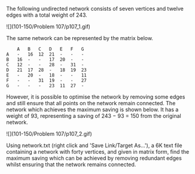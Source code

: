 The following undirected network consists of seven vertices and twelve edges with a total weight of 243.

![](101-150/Problem 107/p107_1.gif)

The same network can be represented by the matrix below.

		A	B	C	D	E	F	G
	A	-	16	12	21	-	-	-
	B	16	-	-	17	20	-	-
	C	12	-	-	28	-	31	-
	D	21	17	28	-	18	19	23
	E	-	20	-	18	-	-	11
	F	-	-	31	19	-	-	27
	G	-	-	-	23	11	27	-

However, it is possible to optimise the network by removing some edges and still ensure that all
points on the network remain connected. The network which achieves the maximum saving is shown below.
It has a weight of 93, representing a saving of 243 − 93 = 150 from the original network.

![](101-150/Problem 107/p107_2.gif)

Using network.txt (right click and 'Save Link/Target As...'), a 6K text file containing a network with
forty vertices, and given in matrix form, find the maximum saving which can be achieved by removing
redundant edges whilst ensuring that the network remains connected.
